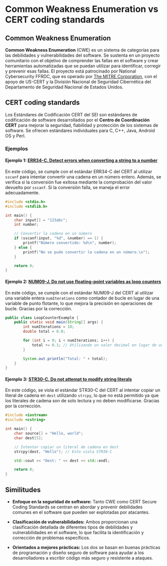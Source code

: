 # Common Weakness Enumeration vs CERT coding standards

## Common Weakness Enumeration

**Common Weakness Enumeration** (CWE) es un sistema de categorías para las debilidades y vulnerabilidades del software. Se sustenta en un proyecto comunitario con el objetivo de comprender las fallas en el software y crear herramientas automatizadas que se puedan utilizar para identificar, corregir y prevenir esas fallas.​ El proyecto está patrocinado por National Cybersecurity FFRDC, que es operado por [The MITRE Corporation](https://es.wikipedia.org/wiki/The_MITRE_Corporation), con el apoyo de US-CERT y la División Nacional de Seguridad Cibernética del Departamento de Seguridad Nacional de Estados Unidos.

## CERT coding standards

Los Estándares de Codificación CERT del SEI son estándares de codificación de software desarrollados por el **Centro de Coordinación CERT** para mejorar la seguridad, fiabilidad y protección de los sistemas de software. Se ofrecen estándares individuales para C, C++, Java, Android OS y Perl.

### Ejemplos

#### Ejemplo 1: [ERR34-C. Detect errors when converting a string to a number](https://wiki.sei.cmu.edu/confluence/display/c/ERR34-C.+Detect+errors+when+converting+a+string+to+a+number)

En este código, se cumple con el estándar ERR34-C del CERT al utilizar `sscanf` para intentar convertir una cadena en un número entero. Además, se verifica si la conversión fue exitosa mediante la comprobación del valor devuelto por `sscanf`. Si la conversión falla, se maneja el error adecuadamente.

```c
#include <stdio.h>
#include <stdlib.h>

int main() {
    char input[] = "123abc";
    int number;

    // Convertir la cadena en un número
    if (sscanf(input, "%d", &number) == 1) {
        printf("Número convertido: %d\n", number);
    } else {
        printf("No se pudo convertir la cadena en un número.\n");
    }

    return 0;
}
```

#### Ejemplo 2: [NUM09-J. Do not use floating-point variables as loop counters](https://wiki.sei.cmu.edu/confluence/display/java/NUM09-J.+Do+not+use+floating-point+variables+as+loop+counters)

En este código, se cumple con el estándar NUM09-J del CERT al utilizar una variable entera `numIterations` como contador de bucle en lugar de una variable de punto flotante, lo que mejora la precisión en operaciones de bucle. Gracias por la corrección.

```java
public class LoopCounterExample {
    public static void main(String[] args) {
        int numIterations = 10;
        double total = 0.0;

        for (int i = 0; i < numIterations; i++) {
            total += 0.1; // Utilizando un valor decimal en lugar de un bucle con punto flotante
        }

        System.out.println("Total: " + total);
    }
}

```

#### Ejemplo 3: [STR30-C. Do not attempt to modify string literals](https://wiki.sei.cmu.edu/confluence/display/c/STR30-C.+Do+not+attempt+to+modify+string+literals)

En este código, se viola el estándar STR30-C del CERT al intentar copiar un literal de cadena en `dest` utilizando `strcpy`, lo que no está permitido ya que los literales de cadena son de solo lectura y no deben modificarse. Gracias por la corrección.

```c++
#include <iostream>
#include <cstring>

int main() {
    char source[] = "Hello, world";
    char dest[5];

    // Intentar copiar un literal de cadena en dest
    strcpy(dest, "Hello"); // Esto viola STR30-C

    std::cout << "Dest: " << dest << std::endl;

    return 0;
}
```

## Similitudes

- **Enfoque en la seguridad de software:** Tanto CWE como CERT Secure Coding Standards se centran en abordar y prevenir debilidades comunes en el software que pueden ser explotadas por atacantes.

- **Clasificación de vulnerabilidades:** Ambos proporcionan una clasificación detallada de diferentes tipos de debilidades y vulnerabilidades en el software, lo que facilita la identificación y corrección de problemas específicos.

- **Orientados a mejores prácticas:** Los dos se basan en buenas prácticas de programación y diseño seguro de software para ayudar a los desarrolladores a escribir código más seguro y resistente a ataques.